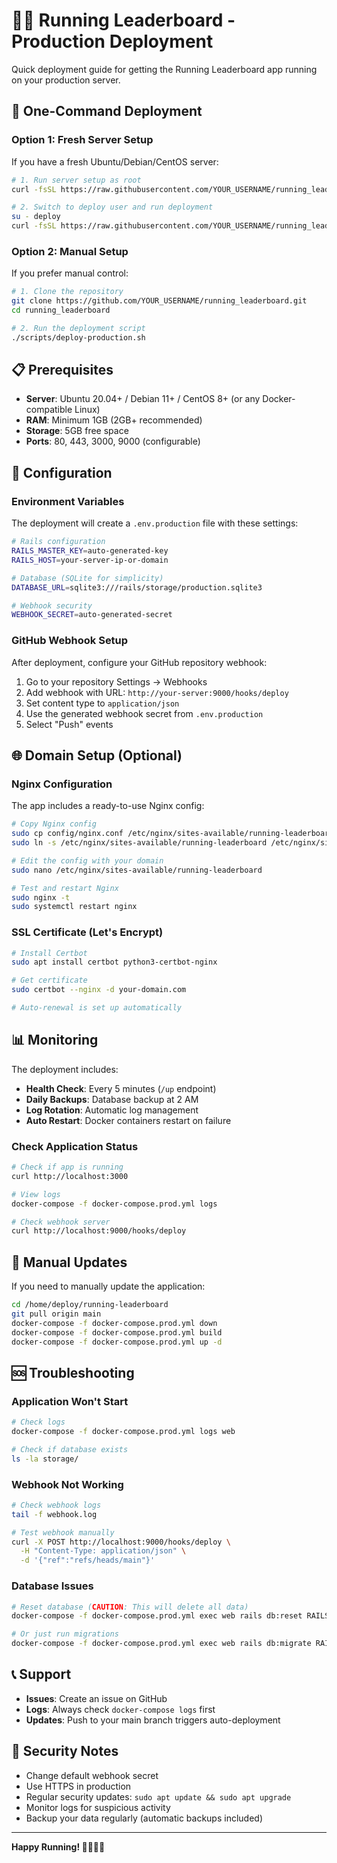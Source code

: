 # 🏃‍♂️ Running Leaderboard - Production Deployment

Quick deployment guide for getting the Running Leaderboard app running on your production server.

## 🚀 One-Command Deployment

### Option 1: Fresh Server Setup
If you have a fresh Ubuntu/Debian/CentOS server:

```bash
# 1. Run server setup as root
curl -fsSL https://raw.githubusercontent.com/YOUR_USERNAME/running_leaderboard/main/scripts/server-setup.sh | sudo bash

# 2. Switch to deploy user and run deployment
su - deploy
curl -fsSL https://raw.githubusercontent.com/YOUR_USERNAME/running_leaderboard/main/scripts/deploy-production.sh | bash
```

### Option 2: Manual Setup
If you prefer manual control:

```bash
# 1. Clone the repository
git clone https://github.com/YOUR_USERNAME/running_leaderboard.git
cd running_leaderboard

# 2. Run the deployment script
./scripts/deploy-production.sh
```

## 📋 Prerequisites

- **Server**: Ubuntu 20.04+ / Debian 11+ / CentOS 8+ (or any Docker-compatible Linux)
- **RAM**: Minimum 1GB (2GB+ recommended)
- **Storage**: 5GB free space
- **Ports**: 80, 443, 3000, 9000 (configurable)

## 🔧 Configuration

### Environment Variables

The deployment will create a `.env.production` file with these settings:

```bash
# Rails configuration
RAILS_MASTER_KEY=auto-generated-key
RAILS_HOST=your-server-ip-or-domain

# Database (SQLite for simplicity)
DATABASE_URL=sqlite3:///rails/storage/production.sqlite3

# Webhook security
WEBHOOK_SECRET=auto-generated-secret
```

### GitHub Webhook Setup

After deployment, configure your GitHub repository webhook:

1. Go to your repository Settings → Webhooks
2. Add webhook with URL: `http://your-server:9000/hooks/deploy`
3. Set content type to `application/json`
4. Use the generated webhook secret from `.env.production`
5. Select "Push" events

## 🌐 Domain Setup (Optional)

### Nginx Configuration

The app includes a ready-to-use Nginx config:

```bash
# Copy Nginx config
sudo cp config/nginx.conf /etc/nginx/sites-available/running-leaderboard
sudo ln -s /etc/nginx/sites-available/running-leaderboard /etc/nginx/sites-enabled/

# Edit the config with your domain
sudo nano /etc/nginx/sites-available/running-leaderboard

# Test and restart Nginx
sudo nginx -t
sudo systemctl restart nginx
```

### SSL Certificate (Let's Encrypt)

```bash
# Install Certbot
sudo apt install certbot python3-certbot-nginx

# Get certificate
sudo certbot --nginx -d your-domain.com

# Auto-renewal is set up automatically
```

## 📊 Monitoring

The deployment includes:

- **Health Check**: Every 5 minutes (`/up` endpoint)
- **Daily Backups**: Database backup at 2 AM
- **Log Rotation**: Automatic log management
- **Auto Restart**: Docker containers restart on failure

### Check Application Status

```bash
# Check if app is running
curl http://localhost:3000

# View logs
docker-compose -f docker-compose.prod.yml logs

# Check webhook server
curl http://localhost:9000/hooks/deploy
```

## 🔄 Manual Updates

If you need to manually update the application:

```bash
cd /home/deploy/running-leaderboard
git pull origin main
docker-compose -f docker-compose.prod.yml down
docker-compose -f docker-compose.prod.yml build
docker-compose -f docker-compose.prod.yml up -d
```

## 🆘 Troubleshooting

### Application Won't Start
```bash
# Check logs
docker-compose -f docker-compose.prod.yml logs web

# Check if database exists
ls -la storage/
```

### Webhook Not Working
```bash
# Check webhook logs
tail -f webhook.log

# Test webhook manually
curl -X POST http://localhost:9000/hooks/deploy \
  -H "Content-Type: application/json" \
  -d '{"ref":"refs/heads/main"}'
```

### Database Issues
```bash
# Reset database (CAUTION: This will delete all data)
docker-compose -f docker-compose.prod.yml exec web rails db:reset RAILS_ENV=production

# Or just run migrations
docker-compose -f docker-compose.prod.yml exec web rails db:migrate RAILS_ENV=production
```

## 📞 Support

- **Issues**: Create an issue on GitHub
- **Logs**: Always check `docker-compose logs` first
- **Updates**: Push to your main branch triggers auto-deployment

## 🔐 Security Notes

- Change default webhook secret
- Use HTTPS in production
- Regular security updates: `sudo apt update && sudo apt upgrade`
- Monitor logs for suspicious activity
- Backup your data regularly (automatic backups included)

---

**Happy Running! 🏃‍♀️🏃‍♂️**
